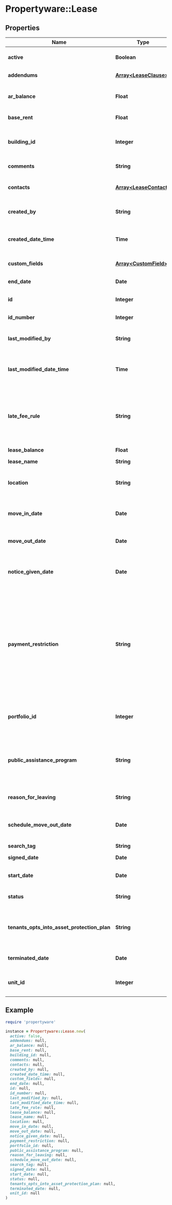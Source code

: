 # Propertyware::Lease

## Properties

| Name | Type | Description | Notes |
| ---- | ---- | ----------- | ----- |
| **active** | **Boolean** | Indicates if lease is Active. | [optional] |
| **addendums** | [**Array&lt;LeaseClause&gt;**](LeaseClause.md) | Lease addendum(s). | [optional] |
| **ar_balance** | **Float** | Lease Accounts Receivable Balance | [optional] |
| **base_rent** | **Float** | Property base rent. | [optional] |
| **building_id** | **Integer** | Id of the building associated with this lease. | [optional] |
| **comments** | **String** | Description of the lease. | [optional] |
| **contacts** | [**Array&lt;LeaseContact&gt;**](LeaseContact.md) | List of the current tenants on the lease. | [optional] |
| **created_by** | **String** | User who created the record. | [optional] |
| **created_date_time** | **Time** | Date and time the record was created. (Timezone: UTC) | [optional] |
| **custom_fields** | [**Array&lt;CustomField&gt;**](CustomField.md) | Custom fields. | [optional] |
| **end_date** | **Date** | End date of the lease term. | [optional] |
| **id** | **Integer** | Unique identifier. | [optional] |
| **id_number** | **Integer** | Lease identification number. | [optional] |
| **last_modified_by** | **String** | User who last modified the record. | [optional] |
| **last_modified_date_time** | **Time** | Date and time the record was last modified. (Timezone: UTC) | [optional] |
| **late_fee_rule** | **String** | Textual description of the late fee rule applied to delinquent or unpaid lease charges. | [optional] |
| **lease_balance** | **Float** | Lease Balance. | [optional] |
| **lease_name** | **String** | Lease Name. | [optional] |
| **location** | **String** | Building and/or units the lease is currently attached to. | [optional] |
| **move_in_date** | **Date** | Day that the tenant(s) moved into the property. | [optional] |
| **move_out_date** | **Date** | Day that the tenant(s) vacated the property. | [optional] |
| **notice_given_date** | **Date** | Day that the tenant(s) turned in a notice to vacate. | [optional] |
| **payment_restriction** | **String** | Indicates if the lease has any payment types that they are prevented from using. For example, a lease with several bounced checks may be restricted from paying with checks for future payments. | [optional] |
| **portfolio_id** | **Integer** | Id of the portfolio associated with this lease. | [optional] |
| **public_assistance_program** | **String** | Indicates if the tenant(s) of the lease receive any aid from a Public Assistance Program. | [optional] |
| **reason_for_leaving** | **String** | Reason for vacating the property. | [optional] |
| **schedule_move_out_date** | **Date** | Day that the tenant(s) are expected to vacate the property. | [optional] |
| **search_tag** | **String** | Search tag. | [optional] |
| **signed_date** | **Date** | Lease signed date. | [optional] |
| **start_date** | **Date** | Start date of the lease term. | [optional] |
| **status** | **String** | Lease&#39;s current status. | [optional] |
| **tenants_opts_into_asset_protection_plan** | **String** | Indicates if the tenants opted into Asset Protection Plan. | [optional] |
| **terminated_date** | **Date** | Lease Terminated Date. | [optional] |
| **unit_id** | **Integer** | Id of the unit associated with this lease. | [optional] |

## Example

```ruby
require 'propertyware'

instance = Propertyware::Lease.new(
  active: false,
  addendums: null,
  ar_balance: null,
  base_rent: null,
  building_id: null,
  comments: null,
  contacts: null,
  created_by: null,
  created_date_time: null,
  custom_fields: null,
  end_date: null,
  id: null,
  id_number: null,
  last_modified_by: null,
  last_modified_date_time: null,
  late_fee_rule: null,
  lease_balance: null,
  lease_name: null,
  location: null,
  move_in_date: null,
  move_out_date: null,
  notice_given_date: null,
  payment_restriction: null,
  portfolio_id: null,
  public_assistance_program: null,
  reason_for_leaving: null,
  schedule_move_out_date: null,
  search_tag: null,
  signed_date: null,
  start_date: null,
  status: null,
  tenants_opts_into_asset_protection_plan: null,
  terminated_date: null,
  unit_id: null
)
```

